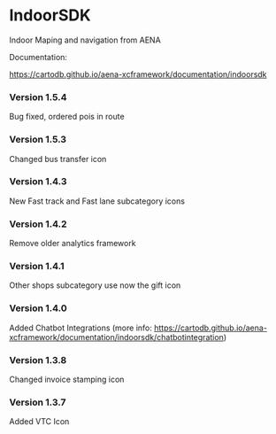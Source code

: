 # IndoorSDK 

Indoor Maping and navigation from AENA

Documentation:

https://cartodb.github.io/aena-xcframework/documentation/indoorsdk

### Version 1.5.4

Bug fixed, ordered pois in route

### Version 1.5.3

Changed bus transfer icon

### Version 1.4.3

New Fast track and Fast lane subcategory icons

### Version 1.4.2

Remove older analytics framework

### Version 1.4.1 

Other shops subcategory use now the gift icon

### Version 1.4.0 

Added Chatbot Integrations (more info: https://cartodb.github.io/aena-xcframework/documentation/indoorsdk/chatbotintegration)

### Version 1.3.8

Changed invoice stamping icon

### Version 1.3.7

Added VTC Icon





